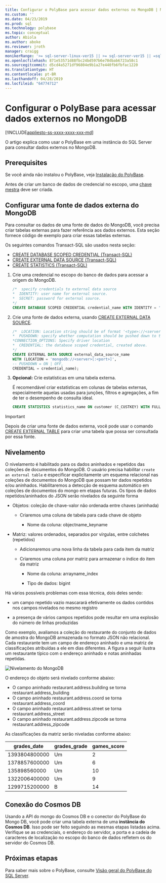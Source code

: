 ```yaml
---
title: Configurar o PolyBase para acessar dados externos no MongoDB | Microsoft Docs
ms.custom: ''
ms.date: 04/23/2019
ms.prod: sql
ms.technology: polybase
ms.topic: conceptual
author: Abiola
ms.author: aboke
ms.reviewer: jroth
manager: craigg
monikerRange: '>= sql-server-linux-ver15 || >= sql-server-ver15 || =sqlallproducts-allversions'
ms.openlocfilehash: 871e53571d88fbc24bd597b6e70dbab6723a58c1
ms.sourcegitcommit: d5cd4a5271df96804e9b1a27e440fb6fbfac1220
ms.translationtype: HT
ms.contentlocale: pt-BR
ms.lasthandoff: 04/28/2019
ms.locfileid: "64774712"
---
```

# <a name="configure-polybase-to-access-external-data-in-mongodb"></a>Configurar o PolyBase para acessar dados externos no MongoDB

[!INCLUDE[appliesto-ss-xxxx-xxxx-xxx-md](../../includes/appliesto-ss-xxxx-xxxx-xxx-md.md)]

O artigo explica como usar o PolyBase em uma instância do SQL Server para consultar dados externos no MongoDB.

## <a name="prerequisites"></a>Prerequisites

Se você ainda não instalou o PolyBase, veja [Instalação do PolyBase](polybase-installation.md).

Antes de criar um banco de dados de credencial no escopo, uma [chave mestra](../../t-sql/statements/create-master-key-transact-sql.md) deve ser criada. 
    

## <a name="configure-a-mongodb-external-data-source"></a>Configurar uma fonte de dados externa do MongoDB

Para consultar os dados de uma fonte de dados do MongoDB, você precisa criar tabelas externas para fazer referência aos dados externos. Esta seção fornece código de exemplo para criar essas tabelas externas.

Os seguintes comandos Transact-SQL são usados nesta seção:

- [CREATE DATABASE SCOPED CREDENTIAL (Transact-SQL)](../../t-sql/statements/create-database-scoped-credential-transact-sql.md)
- [CREATE EXTERNAL DATA SOURCE (Transact-SQL)](../../t-sql/statements/create-external-data-source-transact-sql.md) 
- [CREATE STATISTICS (Transact-SQL)](../../t-sql/statements/create-statistics-transact-sql.md)

1. Crie uma credencial no escopo do banco de dados para acessar a origem do MongoDB.

    ```sql
    /*  specify credentials to external data source
    *  IDENTITY: user name for external source. 
    *  SECRET: password for external source.
    */
    CREATE DATABASE SCOPED CREDENTIAL credential_name WITH IDENTITY = 'username', Secret = 'password';
    ```
1. Crie uma fonte de dados externa, usando [CREATE EXTERNAL DATA SOURCE](../../t-sql/statements/create-external-data-source-transact-sql.md).

    ```sql
    /*  LOCATION: Location string should be of format '<type>://<server>[:<port>]'.
    *  PUSHDOWN: specify whether computation should be pushed down to the source. ON by default.
    *CONNECTION_OPTIONS: Specify driver location
    *  CREDENTIAL: the database scoped credential, created above.
    */
    CREATE EXTERNAL DATA SOURCE external_data_source_name
    WITH (LOCATION = 'mongodb://<server>[:<port>]',
    -- PUSHDOWN = ON | OFF,
    CREDENTIAL = credential_name);
    ```

1. **Opcional:** Crie estatísticas em uma tabela externa.

    É recomendável criar estatísticas em colunas de tabelas externas, especialmente aquelas usadas para junções, filtros e agregações, a fim de ter o desempenho de consulta ideal.

    ```sql
    CREATE STATISTICS statistics_name ON customer (C_CUSTKEY) WITH FULLSCAN; 
    ```

>[!IMPORTANT] 
>Depois de criar uma fonte de dados externa, você pode usar o comando [CREATE EXTERNAL TABLE](../../t-sql/statements/create-external-table-transact-sql.md) para criar uma tabela que possa ser consultada por essa fonte. 

## <a name="flattening"></a>Nivelamento
 O nivelamento é habilitado para os dados aninhados e repetidos das coleções de documentos do MongoDB. O usuário precisa habilitar `create an external table` e especificar explicitamente um esquema relacional nas coleções de documentos do MongoDB que possam ter dados repetidos e/ou aninhados. Habilitaremos a detecção de esquema automático em coleções de documentos do mongo em etapas futuras.
Os tipos de dados repetidos/aninhados do JSON serão nivelados da seguinte forma

* Objetos: coleção de chave-valor não ordenada entre chaves (aninhada)

   - Criaremos uma coluna de tabela para cada chave de objeto

     * Nome da coluna: objectname_keyname

* Matriz: valores ordenados, separados por vírgulas, entre colchetes (repetidos)

   - Adicionaremos uma nova linha da tabela para cada item da matriz

   - Criaremos uma coluna por matriz para armazenar o índice do item da matriz

     * Nome da coluna: arrayname_index

     * Tipo de dados: bigint

Há vários possíveis problemas com essa técnica, dois deles sendo:

* um campo repetido vazio mascarará efetivamente os dados contidos nos campos nivelados no mesmo registro

* a presença de vários campos repetidos pode resultar em uma explosão do número de linhas produzidas

Como exemplo, avaliamos a coleção do restaurante do conjunto de dados de amostra do MongoDB armazenada no formato JSON não relacional. Cada restaurante tem um campo de endereço aninhado e uma matriz de classificações atribuídas a ele em dias diferentes. A figura a seguir ilustra um restaurante típico com o endereço aninhado e notas aninhadas repetidas.

![Nivelamento do MongoDB](../../relational-databases/polybase/media/mongo-flattening.png "Nivelamento de restaurante do MongoDB")

O endereço do objeto será nivelado conforme abaixo:

* O campo aninhado restaurant.address.building se torna restaurant.address_building
* O campo aninhado restaurant.address.coord se torna restaurant.address_coord
* O campo aninhado restaurant.address.street se torna restaurant.address_street
* O campo aninhado restaurant.address.zipcode se torna restaurant.address_zipcode

As classificações da matriz serão niveladas conforme abaixo:

| grades_date | grades_grade  | games_score | 
| ------------- | ------------------------- | -------------- |
|1393804800000 |Um |2|
|1378857600000|Um |6|
|135898560000 |Um |10|
|1322006400000|Um |9|
|1299715200000 |B |14|

## <a name="cosmos-db-connection"></a>Conexão do Cosmos DB

Usando a API do mongo do Cosmos DB e o conector do PolyBase do Mongo DB, você pode criar uma tabela externa de uma **instância do Cosmos DB**. Isso pode ser feito seguindo as mesmas etapas listadas acima. Verifique se as credenciais, o endereço do servidor, a porta e a cadeia de caracteres de localização no escopo do banco de dados refletem os do servidor do Cosmos DB. 

## <a name="next-steps"></a>Próximas etapas

Para saber mais sobre o PolyBase, consulte [Visão geral do PolyBase do SQL Server](polybase-guide.md).
